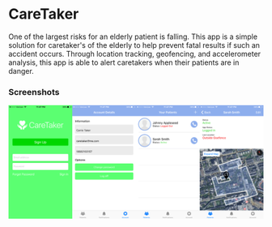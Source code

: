 # CareTaker
One of the largest risks for an elderly patient is falling. This app is a simple solution for caretaker's of the elderly to help prevent fatal results if such an accident occurs. Through location tracking, geofencing, and accelerometer analysis, this app is able to alert caretakers when their patients are in danger.

### Screenshots
![screenshots](screenshots/main.png)